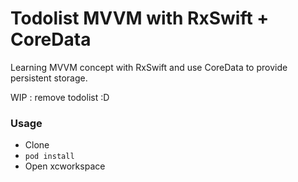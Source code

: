 # Todolist MVVM with RxSwift + CoreData

Learning MVVM concept with RxSwift and use CoreData to provide persistent storage.

WIP : remove todolist :D

### Usage

* Clone
* `pod install`
* Open xcworkspace